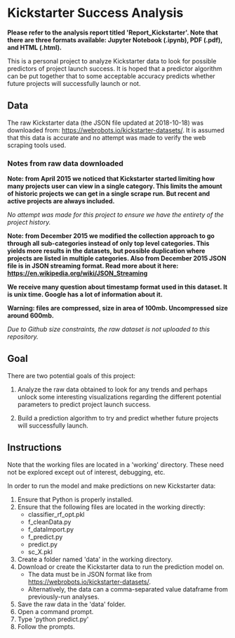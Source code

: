 # Kickstarter Success Analysis

**Please refer to the analysis report titled 'Report_Kickstarter'. Note that there are three formats available: Jupyter Notebook (.ipynb), 
PDF (.pdf), and HTML (.html).**

This is a personal project to analyze Kickstarter data to look for possible predictors of project launch success. 
It is hoped that a predictor algorithm can be put together that to some acceptable accuracy predicts whether future 
projects will successfully launch or not.

## Data
The raw Kickstarter data (the JSON file updated at 2018-10-18) was downloaded from: https://webrobots.io/kickstarter-datasets/. It 
is assumed that this data is accurate and no attempt was made to verify the web scraping tools used.

### Notes from raw data downloaded

**Note: from April 2015 we noticed that Kickstarter started limiting how many projects user can view in a single category. This limits 
the amount of historic projects we can get in a single scrape run. But recent and active projects are always included.**

*No attempt was made for this project to ensure we have the entirety of the project history.*

**Note: from December 2015 we modified the collection approach to go through all sub-categories instead of only top level categories. This 
yields more results in the datasets, but possible duplication where projects are listed in multiple categories. Also from December 2015 
JSON file is in JSON streaming format. Read more about it here: https://en.wikipedia.org/wiki/JSON_Streaming**

**We receive many question about timestamp format used in this dataset. It is unix time. Google has a lot of information about it.**

**Warning: files are compressed, size in area of 100mb. Uncompressed size around 600mb.**

*Due to Github size constraints, the raw dataset is not uploaded to this repository.*

## Goal
There are two potential goals of this project:

1. Analyze the raw data obtained to look for any trends and perhaps unlock some interesting visualizations regarding the different potential 
parameters to predict project launch success.

2. Build a prediction algorithm to try and predict whether future projects will successfully launch. 

## Instructions
Note that the working files are located in a 'working' directory. These need not be explored except out of interest, debugging, etc.

In order to run the model and make predictions on new Kickstarter data:

1. Ensure that Python is properly installed.
2. Ensure that the following files are located in the working directly:
	* classifier_rf_opt.pkl
	* f_cleanData.py
	* f_dataImport.py
	* f_predict.py
	* predict.py
	* sc_X.pkl
3. Create a folder named 'data' in the working directory.
4. Download or create the Kickstarter data to run the prediction model on.
	* The data must be in JSON format like from https://webrobots.io/kickstarter-datasets/.
	* Alternatively, the data can a comma-separated value dataframe from previously-run analyses.
5. Save the raw data in the 'data' folder.
6. Open a command prompt.
7. Type 'python predict.py'
8. Follow the prompts.